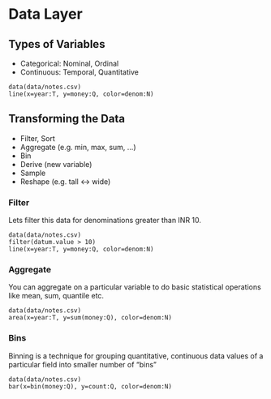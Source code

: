 # Data Layer

## Types of Variables
- Categorical: Nominal, Ordinal
- Continuous: Temporal, Quantitative

```vis
data(data/notes.csv) 
line(x=year:T, y=money:Q, color=denom:N)
```

## Transforming the Data
- Filter, Sort
- Aggregate (e.g. min, max, sum, ...)
- Bin 
- Derive (new variable)
- Sample
- Reshape (e.g. tall <-> wide)


### Filter

Lets filter this data for denominations greater than INR 10.

```vis
data(data/notes.csv) 
filter(datum.value > 10)
line(x=year:T, y=money:Q, color=denom:N)
```

### Aggregate

You can aggregate on a particular variable to do basic statistical operations like mean, sum, quantile etc.

```vis
data(data/notes.csv) 
area(x=year:T, y=sum(money:Q), color=denom:N)
```

### Bins

Binning is a technique for grouping quantitative, continuous data values of a particular field into smaller number of “bins”

```vis
data(data/notes.csv) 
bar(x=bin(money:Q), y=count:Q, color=denom:N)
```
